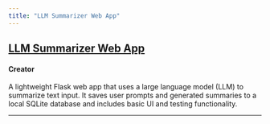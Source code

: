 ```yaml
---
title: "LLM Summarizer Web App"
---
```


## [LLM Summarizer Web App](https://github.com/gabecano4308/summarizer-webpage)
#### Creator
A lightweight Flask web app that uses a large language model (LLM) to summarize text input. It saves user prompts and generated summaries to a local SQLite database and includes basic UI and testing functionality.

---